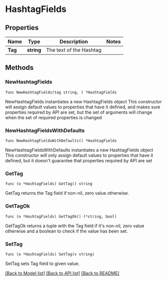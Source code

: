 # HashtagFields

## Properties

Name | Type | Description | Notes
------------ | ------------- | ------------- | -------------
**Tag** | **string** | The text of the Hashtag | 

## Methods

### NewHashtagFields

`func NewHashtagFields(tag string, ) *HashtagFields`

NewHashtagFields instantiates a new HashtagFields object
This constructor will assign default values to properties that have it defined,
and makes sure properties required by API are set, but the set of arguments
will change when the set of required properties is changed

### NewHashtagFieldsWithDefaults

`func NewHashtagFieldsWithDefaults() *HashtagFields`

NewHashtagFieldsWithDefaults instantiates a new HashtagFields object
This constructor will only assign default values to properties that have it defined,
but it doesn't guarantee that properties required by API are set

### GetTag

`func (o *HashtagFields) GetTag() string`

GetTag returns the Tag field if non-nil, zero value otherwise.

### GetTagOk

`func (o *HashtagFields) GetTagOk() (*string, bool)`

GetTagOk returns a tuple with the Tag field if it's non-nil, zero value otherwise
and a boolean to check if the value has been set.

### SetTag

`func (o *HashtagFields) SetTag(v string)`

SetTag sets Tag field to given value.



[[Back to Model list]](../README.md#documentation-for-models) [[Back to API list]](../README.md#documentation-for-api-endpoints) [[Back to README]](../README.md)


